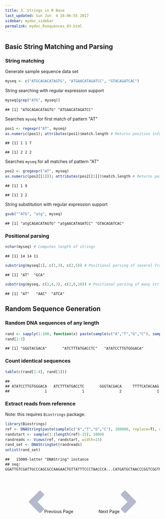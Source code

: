 ```yaml
---
title: 3. Strings in R Base
last_updated: Sun Jun  4 16:06:55 2017
sidebar: mydoc_sidebar
permalink: mydoc_Rsequences_03.html
---
```


## Basic String Matching and Parsing

### String matching

Generate sample sequence data set


```r
myseq <- c("ATGCAGACATAGTG", "ATGAACATAGATCC", "GTACAGATCAC")
```

String searching with regular expression support

```r
myseq[grep("ATG", myseq)] 
```

```
## [1] "ATGCAGACATAGTG" "ATGAACATAGATCC"
```

Searches `myseq` for first match of pattern "AT"

```r
pos1 <- regexpr("AT", myseq) 
as.numeric(pos1); attributes(pos1)$match.length # Returns position information of matches
```

```
## [1] 1 1 7
```

```
## [1] 2 2 2
```

Searches `myseq` for all matches of pattern "AT"

```r
pos2 <- gregexpr("AT", myseq) 
as.numeric(pos2[[1]]); attributes(pos2[[1]])$match.length # Returns positions of matches in first sequence
```

```
## [1] 1 9
```

```
## [1] 2 2
```

String substitution with regular expression support

```r
gsub("^ATG", "atg", myseq) 
```

```
## [1] "atgCAGACATAGTG" "atgAACATAGATCC" "GTACAGATCAC"
```

### Positional parsing

```r
nchar(myseq) # Computes length of strings
```

```
## [1] 14 14 11
```

```r
substring(myseq[1], c(1,3), c(2,5)) # Positional parsing of several fragments from one string
```

```
## [1] "AT"  "GCA"
```

```r
substring(myseq, c(1,4,7), c(2,6,10)) # Positional parsing of many strings
```

```
## [1] "AT"   "AAC"  "ATCA"
```

## Random Sequence Generation

### Random DNA sequences of any length


```r
rand <- sapply(1:100, function(x) paste(sample(c("A","T","G","C"), sample(10:20), replace=T), collapse=""))
rand[1:3]
```

```
## [1] "GGGTACGACA"       "ATCTTTATGACCTC"   "ATATCCTTGTGGGACA"
```

### Count identical sequences


```r
table(c(rand[1:4], rand[1]))
```

```
## 
## ATATCCTTGTGGGACA   ATCTTTATGACCTC       GGGTACGACA     TTTTCATACAAG 
##                1                1                2                1
```

### Extract reads from reference

Note: this requires `Biostrings` package.


```r
library(Biostrings)
ref <- DNAString(paste(sample(c("A","T","G","C"), 100000, replace=T), collapse=""))
randstart <- sample(1:(length(ref)-15), 1000)
randreads <- Views(ref, randstart, width=15)
rand_set <- DNAStringSet(randreads)
unlist(rand_set)
```

```
##   15000-letter "DNAString" instance
## seq: GGATTGTCGATTGCCCAGCGCCAAGAACTGTTATTTCCCTAACCCA...CATGATGCTAACCCGGTCGGTGTAATATGTATTCCCACGCCAGGCC
```

<br><br><center><a href="mydoc_Rsequences_02.html"><img src="images/left_arrow.png" alt="Previous page."></a>Previous Page &nbsp; &nbsp; &nbsp; &nbsp; &nbsp; &nbsp; &nbsp; &nbsp; &nbsp; &nbsp; Next Page
<a href="mydoc_Rsequences_04.html"><img src="images/right_arrow.png" alt="Next page."></a></center>
